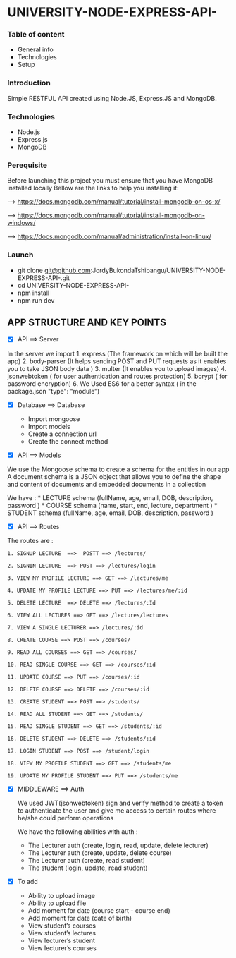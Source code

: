 # UNIVERSITY-NODE-EXPRESS-API-

### Table of content 

* General info
* Technologies
* Setup

### Introduction 

Simple RESTFUL API created using Node.JS, Express.JS and MongoDB.

### Technologies

* Node.js
* Express.js
* MongoDB

### Perequisite

Before launching this project you must ensure that you have MongoDB installed locally
Bellow are the links to help you installing it:

 —> https://docs.mongodb.com/manual/tutorial/install-mongodb-on-os-x/

 —> https://docs.mongodb.com/manual/tutorial/install-mongodb-on-windows/

 —> https://docs.mongodb.com/manual/administration/install-on-linux/

### Launch

*  git clone git@github.com:JordyBukondaTshibangu/UNIVERSITY-NODE-EXPRESS-API-.git
* cd UNIVERSITY-NODE-EXPRESS-API-
* npm install 
* npm run dev



## APP STRUCTURE AND KEY POINTS


- [x] API ==> Server
			
In the server we import 
    1.  express (The framework on which will be built the app)
    2.  body-parser (It helps sending POST and PUT requests as it enables you to take JSON body data )
    3.  multer (It enables you to upload images)
    4.  jsonwebtoken ( for user authentication and routes protection)
    5.  bcrypt ( for password encryption)
    6. We Used ES6 for a better syntax ( in the package.json "type": "module”)

- [x] Database  ==> Database
    * Import mongoose 
    * Import models
    * Create a connection url
    * Create the connect method 	

- [x] API ==> Models

We use the Mongoose schema to create a schema for the entities in our app
A document schema is a JSON object that allows you to define the shape and content of documents and embedded documents in a collection

We have : 
    * LECTURE schema (fullName, age, email, DOB, description, password )
    *  COURSE schema (name, start, end, lecture, department )
    * STUDENT schema (fullName, age, email, DOB, description, password )

- [x] API ==> Routes

The routes are : 

    1. SIGNUP LECTURE  ==>  POSTT ==> /lectures/
    
    2. SIGNIN LECTURE  ==> POST ==> /lectures/login

    3. VIEW MY PROFILE LECTURE ==> GET ==> /lectures/me

    4. UPDATE MY PROFILE LECTURE ==> PUT ==> /lectures/me/:id

    5. DELETE LECTURE  ==> DELETE ==> /lectures/:Id

    6. VIEW ALL LECTURES ==> GET ==> /lectures/lectures

    7. VIEW A SINGLE LECTURER ==> /lectures/:id

    8. CREATE COURSE ==> POST ==> /courses/

    9. READ ALL COURSES ==> GET ==> /courses/

    10. READ SINGLE COURSE ==> GET ==> /courses/:id

    11. UPDATE COURSE ==> PUT ==> /courses/:id

    12. DELETE COURSE ==> DELETE ==> /courses/:id
   
    13. CREATE STUDENT ==> POST ==> /students/
   
    14. READ ALL STUDENT ==> GET ==> /students/
    
    15. READ SINGLE STUDENT ==> GET ==> /students/:id
    
    16. DELETE STUDENT ==> DELETE ==> /students/:id
    
    17. LOGIN STUDENT ==> POST ==> /student/login
    
    18. VIEW MY PROFILE STUDENT ==> GET ==> /students/me
    
    19. UPDATE MY PROFILE STUDENT ==> PUT ==> /students/me



- [x] MIDDLEWARE ==> Auth
	
	We used JWT(jsonwebtoken) sign and verify method to create a token to authenticate the 
	user and give me access to certain routes where he/she could perform operations
		
	We have the following abilities with auth : 

	* The Lecturer auth (create, login, read, update, delete lecturer)
	* The Lecturer auth (create, update, delete course)
	* The Lecturer auth (create, read student)
	* The student  (login, update, read student)


- [x] To add

	* Ability to upload image
	* Ability to upload file
	* Add moment for date (course start - course end)
	* Add moment for date (date of birth)
	* View student’s courses
	* View student’s lectures
	* View lecturer’s student
	* View lecturer’s courses
